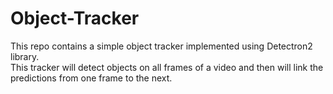 # Object-Tracker
This repo contains a simple object tracker implemented using Detectron2 library.<br/>
This tracker will detect objects on all frames of a video and then will link the predictions from one frame to the next.
